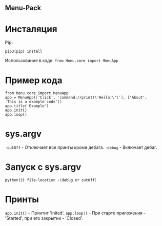 ## Menu-Pack
# Инсталяция
Pip:
```
pip3(pip) install 
```
Использование в коде:
```from Menu.core import MenuApp```
# Пример кода
```
from Menu.core import MenuApp
app = MenuApp(['Click', 'command://print(\'Hello!\')'], ['About', 'This is a example code'])
app.title('Example')
app.init()
app.loop()
```
# sys.argv
```-outOff``` - Отключает все принты кроме дебага.
```-debug``` - Включает дебаг.
# Запуск с sys.argv
```python(3) file-location -(debug or outOff)```
# Принты
```app.init()``` - Принтит 'Inited'. ```app.loop()``` - При старте приложения - 'Started', при его закрытии - 'Closed'.
